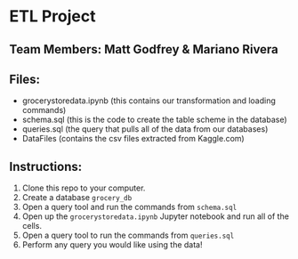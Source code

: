 # ETL Project
## Team Members: Matt Godfrey & Mariano Rivera

## Files:
* grocerystoredata.ipynb (this contains our transformation and loading commands)
* schema.sql (this is the code to create the table scheme in the database)
* queries.sql (the query that pulls all of the data from our databases)
* DataFiles (contains the csv files extracted from Kaggle.com)

## Instructions:
1. Clone this repo to your computer.
2. Create a database `grocery_db `
3. Open a query tool and run the commands from `schema.sql`
4. Open up the `grocerystoredata.ipynb` Jupyter notebook and run all of the cells.
5. Open a query tool to run the commands from `queries.sql` 
6. Perform any query you would like using the data!

